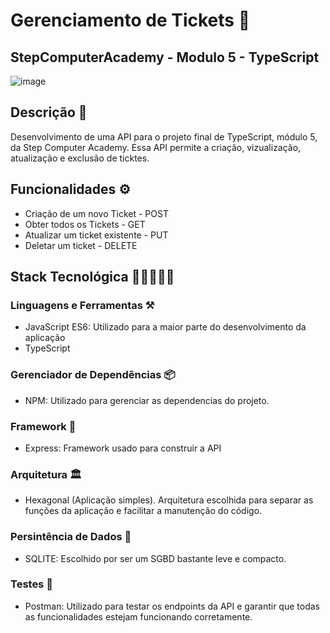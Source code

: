 # Gerenciamento de Tickets 🎫

## StepComputerAcademy - Modulo 5 - TypeScript

![image](https://github.com/user-attachments/assets/034425d4-05e4-44f3-8655-411f6735b677)


## Descrição 📝
Desenvolvimento de uma API para o projeto final de TypeScript, módulo 5, da Step Computer Academy.
Essa API permite a criação, vizualização, atualização e exclusão de ticktes.

## Funcionalidades ⚙️

* Criação de um novo Ticket         - POST
* Obter todos os Tickets            - GET
* Atualizar um ticket existente     - PUT
* Deletar um ticket                 - DELETE

## Stack Tecnológica 👩‍💻👨🏾‍💻
### Linguagens e Ferramentas ⚒️

* JavaScript ES6: Utilizado para a maior parte do desenvolvimento da aplicação
* TypeScript

### Gerenciador de Dependências 📦
* NPM: Utilizado para gerenciar as dependencias do projeto.

### Framework 🧰
* Express: Framework usado para construir a API

### Arquitetura 🏛️
* Hexagonal (Aplicação simples). Arquitetura escolhida para separar as funções da aplicação e facilitar a manutenção do código.

### Persintência de Dados 🎲
* SQLITE: Escolhido por ser um SGBD bastante leve e compacto.

### Testes 🧪
* Postman: Utilizado para testar os endpoints da API e garantir que todas as funcionalidades estejam funcionando corretamente.


